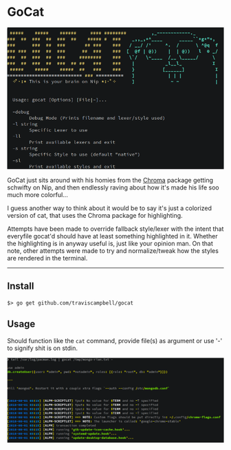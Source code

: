 # GoCat

![](img/usage.png)

GoCat just sits around with his homies from the [Chroma](https://github.com/alecthomas/chroma) package getting schwifty on Nip, and then endlessly raving about how it's made his life soo much more colorful... 

I guess another way to think about it would be to say it's just a colorized version of cat, that uses the Chroma package for highlighting.

Attempts have been made to override fallback style/lexer with the intent that everyfile gocat'd should have at least something highlighted in it. Whether the highlighting is in anyway useful is, just like your opinion man. On that note, other attempts were made to try and normalize/tweak how the styles are rendered in the terminal.

---

## Install

```shell
$> go get github.com/traviscampbell/gocat
```

## Usage

Should function like the `cat` command, provide file(s) as argument or use '-' to signify shit is on stdin.

![](img/example.png)